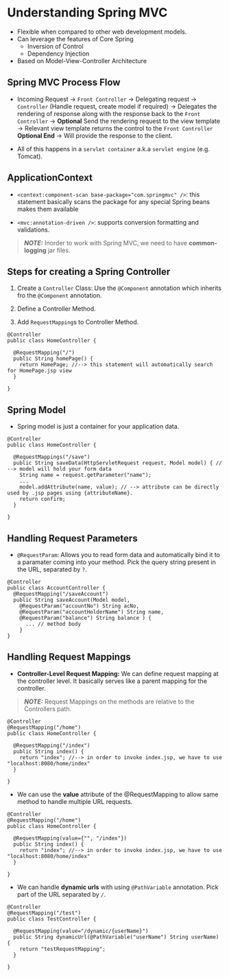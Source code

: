 # Understanding Spring MVC

- Flexible when compared to other web development models.
- Can leverage the features of Core Spring
  - Inversion of Control
  - Dependency Injection
- Based on Model-View-Controller Architecture

## Spring MVC Process Flow

- Incoming Request -> `Front Controller` -> Delegating request -> `Controller` (Handle request, create model if required) -> Delegates the rendering of response along with the response back to the `Front Controller` -> **Optional** Send the rendering request to the view template -> Relevant view template returns the control to the `Front Controller` **Optional End** -> Will provide the response to the client.

- All of this happens in a `servlet container` a.k.a `servlet engine` (e.g. Tomcat).

## ApplicationContext

- `<context:component-scan base-package="com.springmvc" />`: this statement basically scans the package for any special Spring beans makes them available

- `<mvc:annotation-driven />`: supports conversion formatting and validations.

> **_NOTE:_** Inorder to work with Spring MVC, we need to have **common-logging** jar files.

## Steps for creating a Spring Controller

1. Create a `Controller` Class: Use the `@Component` annotation which inherits fro the `@Component` annotation.

2. Define a Controller Method.
3. Add `RequestMapping`s to Controller Method.

```
@Controller
public class HomeController {

  @RequestMapping("/")
  public String homePage() {
    return HomePage; //--> this statement will automatically search for HomePage.jsp view
  }

}
```

## Spring Model

- Spring model is just a container for your application data.

```
@Controller
public class HomeController {

  @RequestMappings("/save")
  public String saveData(HttpServletRequest request, Model model) { // --> model will hold your form data
    String name = request.getParameter("name");
    ...
    model.addAttribute(name, value); // --> attribute can be directly used by .jsp pages using {attributeName}.
    return confirm;
  }

}
```

## Handling Request Parameters

- `@RequestParam`: Allows you to read form data and automatically bind it to a paramater coming into your method. Pick the query string present in the URL, separated by `?`.

```
@Controller
public class AccountController {
  @RequestMapping("/saveAccount")
  public String saveAccount(Model model,
    @RequestParam("accountNo") String acNo,
    @RequestParam("accountHolderName") String name,
    @RequestParam("balance") String balance ) {
      ... // method body
    }
}
```

## Handling Request Mappings

- **Controller-Level Request Mapping:** We can define request mapping at the controller level. It basically serves like a parent mapping for the controller.

> **_NOTE:_** Request Mappings on the methods are relative to the Controllers path.

```
@Controller
@RequestMapping("/home")
public class HomeController {

  @RequestMapping("/index")
  public String index() {
    return "index"; //--> in order to invoke index.jsp, we have to use "localhost:8080/home/index"
  }

}
```

- We can use the **value** attribute of the @RequestMapping to allow same method to handle multiple URL requests.

```
@Controller
@RequestMapping("/home")
public class HomeController {

  @RequestMapping(value={"", "/index"})
  public String index() {
    return "index"; //--> in order to invoke index.jsp, we have to use "localhost:8080/home/index"
  }

}
```

- We can handle **dynamic urls** with using `@PathVariable` annotation. Pick part of the URL separated by `/`.

```
@Controller
@RequestMapping("/test")
public class TestController {

  @RequestMapping(value="/dynamic/{userName}")
  public String dynamicUrl(@PathVariable("userName") String userName) {
    return "testRequestMapping";
  }

}
```
